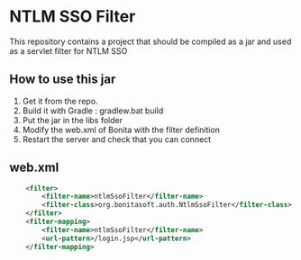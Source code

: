 # NTLM SSO Filter

This repository contains a project that should be compiled as a jar and used as a servlet filter for NTLM SSO 


## How to use this jar

1. Get it from the repo.
1. Build it with Gradle : gradlew.bat build
1. Put the jar in the libs folder
1. Modify the web.xml of Bonita with the filter definition
1. Restart the server and check that you can connect



## web.xml
``` xml
    <filter>
        <filter-name>ntlmSsoFilter</filter-name>
		<filter-class>org.bonitasoft.auth.NtlmSsoFilter</filter-class>
    </filter>
    <filter-mapping>
        <filter-name>ntlmSsoFilter</filter-name>
        <url-pattern>/login.jsp</url-pattern>
    </filter-mapping>
```
